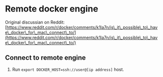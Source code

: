# Remote docker engine

Original discussian on Reddit: [https://www.reddit.com/r/docker/comments/k1la7n/is\_it\_possible\_to\_have\_docker\_for\_mac\_connect\_to/](https://www.reddit.com/r/docker/comments/k1la7n/is\_it\_possible\_to\_have\_docker\_for\_mac\_connect\_to/)

## Connect to remote engine

1. Run `export DOCKER_HOST=ssh://user@[ip address]` host.

